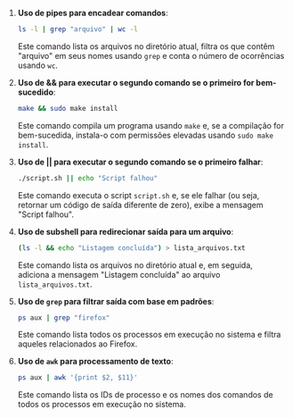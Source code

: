 1. **Uso de pipes para encadear comandos**:
   ```bash
   ls -l | grep "arquivo" | wc -l
   ```
   Este comando lista os arquivos no diretório atual, filtra os que contêm "arquivo" em seus nomes usando `grep` e conta o número de ocorrências usando `wc`.

2. **Uso de && para executar o segundo comando se o primeiro for bem-sucedido**:
   ```bash
   make && sudo make install
   ```
   Este comando compila um programa usando `make` e, se a compilação for bem-sucedida, instala-o com permissões elevadas usando `sudo make install`.

3. **Uso de || para executar o segundo comando se o primeiro falhar**:
   ```bash
   ./script.sh || echo "Script falhou"
   ```
   Este comando executa o script `script.sh` e, se ele falhar (ou seja, retornar um código de saída diferente de zero), exibe a mensagem "Script falhou".

4. **Uso de subshell para redirecionar saída para um arquivo**:
   ```bash
   (ls -l && echo "Listagem concluída") > lista_arquivos.txt
   ```
   Este comando lista os arquivos no diretório atual e, em seguida, adiciona a mensagem "Listagem concluída" ao arquivo `lista_arquivos.txt`.

5. **Uso de `grep` para filtrar saída com base em padrões**:
   ```bash
   ps aux | grep "firefox"
   ```
   Este comando lista todos os processos em execução no sistema e filtra aqueles relacionados ao Firefox.

6. **Uso de `awk` para processamento de texto**:
   ```bash
   ps aux | awk '{print $2, $11}'
   ```
   Este comando lista os IDs de processo e os nomes dos comandos de todos os processos em execução no sistema.